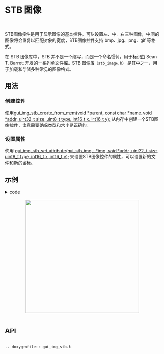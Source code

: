 # STB 图像
<br>

STB图像控件是用于显示图像的基本控件。可以设置左、中、右三种图像，中间的图像将会重复以匹配对象的宽度，STB图像控件支持 bmp、jpg、png、gif 等格式。

在 STB 图像库中，STB 并不是一个缩写，而是一个命名惯例，用于标识由 Sean T. Barrett 开发的一系列单文件库。STB 图像库`（stb_image.h）` 是其中之一，用于加载和存储多种常见的图像格式。

## 用法

### 创建控件

使用[gui_img_stb_create_from_mem(void *parent,  const char *name, void *addr, uint32_t size, uint8_t type, int16_t x, int16_t y);](#gui_img_stb_create_from_mem) 从内存中创建一个STB图像控件，注意需要确保类型和大小是正确的。

### 设置属性

使用 [gui_img_stb_set_attribute(gui_stb_img_t *img, void *addr, uint32_t size, uint8_t type, int16_t x, int16_t y);](#gui_img_stb_set_attribute) 来设置STB图像控件的属性，可以设置新的文件和新的坐标。

## 示例

<details> <summary>code</summary>

```c
#include "root_image_hongkong/ui_resource.h"
#include "gui_obj.h"
#include "gui_app.h"
#include "gui_img.h"
#include "gui_img_stb.h"

static void app_home_ui_design(gui_app_t *app)
{
    gui_stb_img_t *jpg = gui_img_stb_create_from_mem(&app->screen, "jpg", TEST_JPG, 0x6640, JPEG, 0, 0);
    gui_stb_img_t *png = gui_img_stb_create_from_mem(&app->screen, "png", TEST_PNG, 0x2B00, PNG, 170, 170);
}
```

</details>

<br>

<center><img width= "370" src="https://foruda.gitee.com/images/1703146027234656357/48137b9c_9325830.png" /></center>
<br>

<span id="api">

## API

</span>

```eval_rst

.. doxygenfile:: gui_img_stb.h

```

